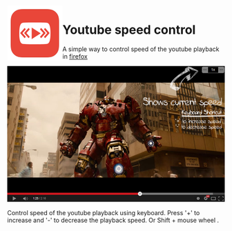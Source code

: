 <img src="icons/icon128.png" align="left">

# Youtube speed control  

A simple way to control speed of the youtube playback in [firefox](https://addons.mozilla.org/en-US/firefox/addon/youtube-speed-control/)

![](src/option/YouTubeSpeedOption.jpg)

Control speed of the youtube playback using keyboard.
Press '+' to increase and '-' to decrease the playback speed.
Or Shift + mouse wheel .
